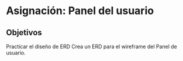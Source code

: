 # Asignación: Panel del usuario

## Objetivos
Practicar el diseño de ERD
Crea un ERD para el wireframe del Panel de usuario. 